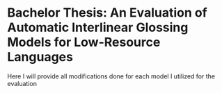 # Bachelor Thesis: An Evaluation of Automatic Interlinear Glossing Models for Low-Resource Languages

Here I will provide all modifications done for each model I utilized for the evaluation
